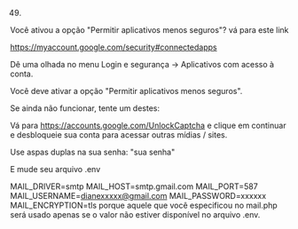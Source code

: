 49.

Você ativou a opção "Permitir aplicativos menos seguros"? vá para este link

https://myaccount.google.com/security#connectedapps

Dê uma olhada no menu Login e segurança -> Aplicativos com acesso à conta.

Você deve ativar a opção "Permitir aplicativos menos seguros".

Se ainda não funcionar, tente um destes:

Vá para https://accounts.google.com/UnlockCaptcha e clique em continuar e desbloqueie sua conta para acessar outras mídias / sites.

Use aspas duplas na sua senha: "sua senha"

E mude seu arquivo .env

MAIL_DRIVER=smtp
MAIL_HOST=smtp.gmail.com
MAIL_PORT=587
MAIL_USERNAME=dianexxxxx@gmail.com
MAIL_PASSWORD=xxxxxx
MAIL_ENCRYPTION=tls
porque aquele que você especificou no mail.php será usado apenas se o valor não estiver disponível no arquivo .env.
